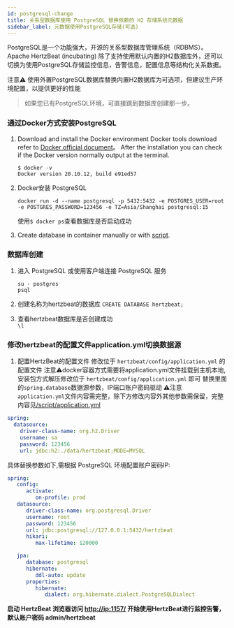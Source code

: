 ```yaml
---
id: postgresql-change
title: 关系型数据库使用 PostgreSQL 替换依赖的 H2 存储系统元数据
sidebar_label: 元数据使用PostgreSQL存储(可选)
---
```


PostgreSQL是一个功能强大，开源的关系型数据库管理系统（RDBMS）。Apache HertzBeat (incubating) 除了支持使用默认内置的H2数据库外，还可以切换为使用PostgreSQL存储监控信息，告警信息，配置信息等结构化关系数据。

注意⚠️ 使用外置PostgreSQL数据库替换内置H2数据库为可选项，但建议生产环境配置，以提供更好的性能

> 如果您已有PostgreSQL环境，可直接跳到数据库创建那一步。

### 通过Docker方式安装PostgreSQL

1. Download and install the Docker environment
   Docker tools download refer to [Docker official document](https://docs.docker.com/get-docker/)。
   After the installation you can check if the Docker version normally output at the terminal.

   ```
   $ docker -v
   Docker version 20.10.12, build e91ed57
   ```

2. Docker安装 PostgreSQL

   ```
   docker run -d --name postgresql -p 5432:5432 -e POSTGRES_USER=root -e POSTGRES_PASSWORD=123456 -e TZ=Asia/Shanghai postgresql:15       
   ```

   使用```$ docker ps```查看数据库是否启动成功

3. Create database in container manually or with [script](https://github.com/apache/hertzbeat/tree/master/script/docker-compose/hertzbeat-postgresql-iotdb/conf/sql/schema.sql).

### 数据库创建

1. 进入 PostgreSQL 或使用客户端连接 PostgreSQL 服务

   ```
   su - postgres
   psql
   ```

2. 创建名称为hertzbeat的数据库
   `CREATE DATABASE hertzbeat;`
3. 查看hertzbeat数据库是否创建成功  
   `\l`

### 修改hertzbeat的配置文件application.yml切换数据源

1. 配置HertzBeat的配置文件
   修改位于 `hertzbeat/config/application.yml` 的配置文件
   注意⚠️docker容器方式需要将application.yml文件挂载到主机本地,安装包方式解压修改位于 `hertzbeat/config/application.yml` 即可
   替换里面的`spring.database`数据源参数，IP端口账户密码驱动
   ⚠️注意`application.yml`文件内容需完整，除下方修改内容外其他参数需保留，完整内容见[/script/application.yml](https://github.com/hertzbeat/hertzbeat/raw/master/script/application.yml)

```yaml
spring:
  datasource:
    driver-class-name: org.h2.Driver
    username: sa
    password: 123456
    url: jdbc:h2:./data/hertzbeat;MODE=MYSQL
```

具体替换参数如下,需根据 PostgreSQL 环境配置账户密码IP:

```yaml
spring:
   config:
      activate:
         on-profile: prod
   datasource:
      driver-class-name: org.postgresql.Driver
      username: root
      password: 123456
      url: jdbc:postgresql://127.0.0.1:5432/hertzbeat
      hikari:
         max-lifetime: 120000

   jpa:
      database: postgresql
      hibernate:
         ddl-auto: update
      properties:
         hibernate:
            dialect: org.hibernate.dialect.PostgreSQLDialect
```

**启动 HertzBeat 浏览器访问 <http://ip:1157/> 开始使用HertzBeat进行监控告警，默认账户密码 admin/hertzbeat**
